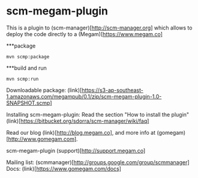 scm-megam-plugin
================

This is a plugin to (scm-manager)[http://scm-manager.org] which  allows to deploy the code directly to a (Megam)[https://www.megam.co]

***package

```
mvn scmp:package
```

***build and run

```
mvn scmp:run
```


Downloadable package: (link)[https://s3-ap-southeast-1.amazonaws.com/megampub/0.1/zip/scm-megam-plugin-1.0-SNAPSHOT.scmp]

Installing scm-megam-plugin: Read the section "How to install the plugin" (link)[https://bitbucket.org/sdorra/scm-manager/wiki/faq]

Read our blog (link)[http://blog.megam.co], and more info at (gomegam)[http://www.gomegam.com]. 

scm-megam-plugin (support)[http://support.megam.co]

Mailing list:  (scmmanager)[http://groups.google.com/group/scmmanager]
Docs: (link)[https://www.gomegam.com/docs]
